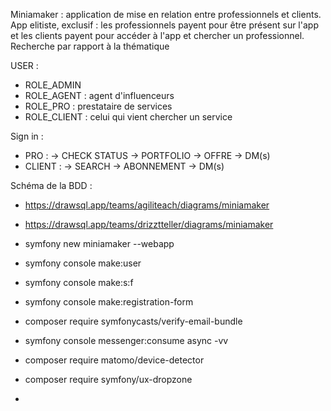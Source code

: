Miniamaker : application de mise en relation entre professionnels et clients. App elitiste, exclusif : les professionnels payent pour être présent sur l'app et les clients payent pour accéder à l'app et chercher un professionnel. 
Recherche par rapport à la thématique

USER : 
- ROLE_ADMIN
- ROLE_AGENT : agent d'influenceurs 
- ROLE_PRO : prestataire de services
- ROLE_CLIENT : celui qui vient chercher un service

Sign in : 
- PRO : -> CHECK STATUS -> PORTFOLIO -> OFFRE -> DM(s)
- CLIENT : -> SEARCH -> ABONNEMENT -> DM(s)

Schéma de la BDD : 
- https://drawsql.app/teams/agiliteach/diagrams/miniamaker
- https://drawsql.app/teams/drizztteller/diagrams/miniamaker

- symfony new miniamaker --webapp   
- symfony console make:user    
- symfony console make:s:f
- symfony console make:registration-form
- composer require symfonycasts/verify-email-bundle
- symfony console messenger:consume async -vv
- composer require matomo/device-detector
- composer require symfony/ux-dropzone
- 